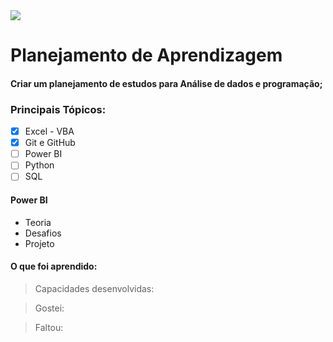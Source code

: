 <img src="https://img.shields.io/static/v1?label=Rotina&message=Estudos&color=purple&style=for-the-badge"/>

# Planejamento de Aprendizagem
#### Criar um planejamento de estudos para Análise de dados e programação;

### Principais Tópicos:
- [X] Excel - VBA
- [X] Git e GitHub
- [ ] Power BI
- [ ] Python
- [ ] SQL

#### Power BI
- Teoria
- Desafios
- Projeto 

#### O que foi aprendido: 
> Capacidades desenvolvidas:

> Gostei:

> Faltou:

